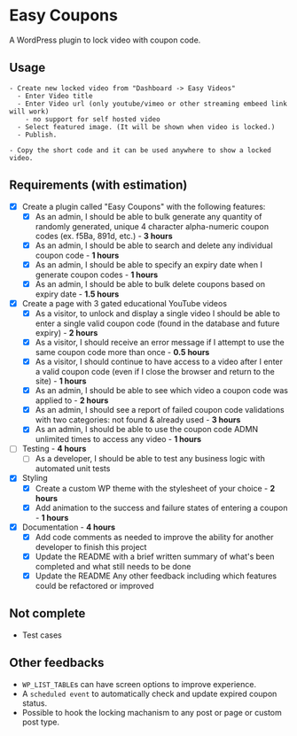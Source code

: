# Easy Coupons

A WordPress plugin to lock video with coupon code.

## Usage

```
- Create new locked video from "Dashboard -> Easy Videos"
  - Enter Video title
  - Enter Video url (only youtube/vimeo or other streaming embeed link will work)
    - no support for self hosted video
  - Select featured image. (It will be shown when video is locked.)
  - Publish.

- Copy the short code and it can be used anywhere to show a locked video.
```

## Requirements (with estimation)


- [x] Create a plugin called "Easy Coupons" with the following features:
  - [x] As an admin, I should be able to bulk generate any quantity of randomly generated, unique 4 character alpha-numeric coupon codes (ex. f5Ba, 891d, etc.) - **3 hours**
  - [x] As an admin, I should be able to search and delete any individual coupon code - **1 hours**
  - [x] As an admin, I should be able to specify an expiry date when I generate coupon codes  - **1 hours**
  - [x] As an admin, I should be able to bulk delete coupons based on expiry date  - **1.5 hours**
- [x] Create a page with 3 gated educational YouTube videos
  - [x] As a visitor, to unlock and display a single video I should be able to enter a single valid coupon code (found in the database and future expiry) - **2 hours**
  - [x] As a visitor, I should receive an error message if I attempt to use the same coupon code more than once - **0.5 hours**
  - [x] As a visitor, I should continue to have access to a video after I enter a valid coupon code (even if I close the browser and return to the site) - **1 hours**
  - [x] As an admin, I should be able to see which video a coupon code was applied to - **2 hours**
  - [x] As an admin, I should see a report of failed coupon code validations with two categories: not found & already used  - **3 hours**
  - [x] As an admin, I should be able to use the coupon code ADMN unlimited times to access any video  - **1 hours**
- [ ] Testing - **4 hours**
  - [ ] As a developer, I should be able to test any business logic with automated unit tests
- [x] Styling
  - [x] Create a custom WP theme with the stylesheet of your choice - **2 hours**
  - [x] Add animation to the success and failure states of entering a coupon - **1 hours**
- [x] Documentation - **4 hours**
  - [x] Add code comments as needed to improve the ability for another developer to finish this project
  - [x] Update the README with a brief written summary of what's been completed and what still needs to be done
  - [x] Update the README Any other feedback including which features could be refactored or improved

## Not complete
- Test cases

## Other feedbacks
- `WP_LIST_TABLE`s can have screen options to improve experience. 
- A `scheduled event` to automatically check and update expired coupon status.
- Possible to hook the locking machanism to any post or page or custom post type.